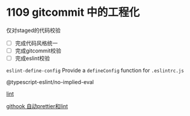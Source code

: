 # 1109 gitcommit 中的工程化

仅对staged的代码校验

- [ ]  完成代码风格统一
- [ ]  完成gitcommit校验
- [ ]  完成eslint校验

`eslint-define-config` Provide a `defineConfig` function for `.eslintrc.js`

@typescript-eslint/no-implied-eval

[lint](1109%20gitcommit%20%E4%B8%AD%E7%9A%84%E5%B7%A5%E7%A8%8B%E5%8C%96%200b86fb150ed04d3f94f328e7dc9ec5e1/lint%2050f270d6d943485d88b22664153afd1d.md)

[githook 自动prettier和lint](1109%20gitcommit%20%E4%B8%AD%E7%9A%84%E5%B7%A5%E7%A8%8B%E5%8C%96%200b86fb150ed04d3f94f328e7dc9ec5e1/githook%20%E8%87%AA%E5%8A%A8prettier%E5%92%8Clint%202f820b952672456186a83108c431714d.md)